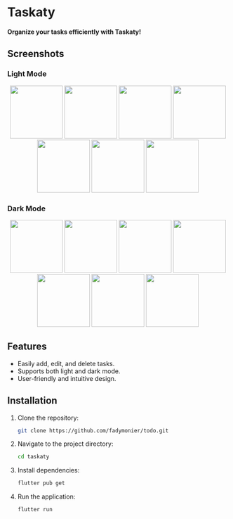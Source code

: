 # Taskaty

**Organize your tasks efficiently with Taskaty!**

## Screenshots

### Light Mode
<p align="center">
  <img src="https://github.com/user-attachments/assets/58e3d557-dd67-4752-90b5-9512002ad412" width="120" /> <!-- Task Done -->
  <img src="https://github.com/user-attachments/assets/5450adaf-917a-4d16-a80c-525a0da06338" width="120" /> <!-- Task Delete -->
  <img src="https://github.com/user-attachments/assets/765c1beb-b59c-4c94-8860-55fcbdf68be0" width="120" /> <!-- Settings -->
  <img src="https://github.com/user-attachments/assets/3af895dd-be73-43b4-b4f7-412c279c3189" width="120" /> <!-- Home -->
  <img src="https://github.com/user-attachments/assets/013960b7-fdf2-48d3-b4bd-173c14d65da2" width="120" /> <!-- Home 2 -->
  <img src="https://github.com/user-attachments/assets/21282dca-42b7-45cc-ab2a-265bd1ec100e" width="120" /> <!-- Group 19 -->
  <img src="https://github.com/user-attachments/assets/d2a8d27f-92cf-4d5d-8095-4270faefeb29" width="120" /> <!-- Add New Task -->
</p>

### Dark Mode
<p align="center">
  <img src="https://github.com/user-attachments/assets/e127aa93-1772-4434-9157-6920d595a412" width="120" /> <!-- Task Done 1 -->
  <img src="https://github.com/user-attachments/assets/b56b4022-59a1-4a62-9685-895ee82ec55e" width="120" /> <!-- Task Delete 1 -->
  <img src="https://github.com/user-attachments/assets/32265c8f-61cf-4cb5-ac00-4cbc70cf117f" width="120" /> <!-- Splash -->
  <img src="https://github.com/user-attachments/assets/4fcdf49b-5108-4617-a5fa-4db57061eac8" width="120" /> <!-- Settings 1 -->
  <img src="https://github.com/user-attachments/assets/2e29c5cb-703f-4b80-afc4-c8829ecfb056" width="120" /> <!-- Home 3 -->
  <img src="https://github.com/user-attachments/assets/6afaedb4-9b19-446b-ba5e-ab3f0310d8e3" width="120" /> <!-- Home 1 -->
  <img src="https://github.com/user-attachments/assets/93a1781d-ae19-44d7-be90-0bb564fd4bfe" width="120" /> <!-- Add New Task 1 -->
</p>

## Features
- Easily add, edit, and delete tasks.
- Supports both light and dark mode.
- User-friendly and intuitive design.

## Installation
1. Clone the repository:
   ```sh
   git clone https://github.com/fadymonier/todo.git
   ```
2. Navigate to the project directory:
   ```sh
   cd taskaty
   ```
3. Install dependencies:
   ```sh
   flutter pub get
   ```
4. Run the application:
   ```sh
   flutter run
   ```


